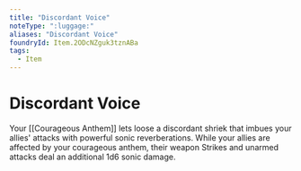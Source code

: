 ```yaml
---
title: "Discordant Voice"
noteType: ":luggage:"
aliases: "Discordant Voice"
foundryId: Item.2ODcNZguk3tznABa
tags:
  - Item
---
```


# Discordant Voice

Your [[Courageous Anthem]] lets loose a discordant shriek that imbues your allies' attacks with powerful sonic reverberations. While your allies are affected by your courageous anthem, their weapon Strikes and unarmed attacks deal an additional 1d6 sonic damage.
